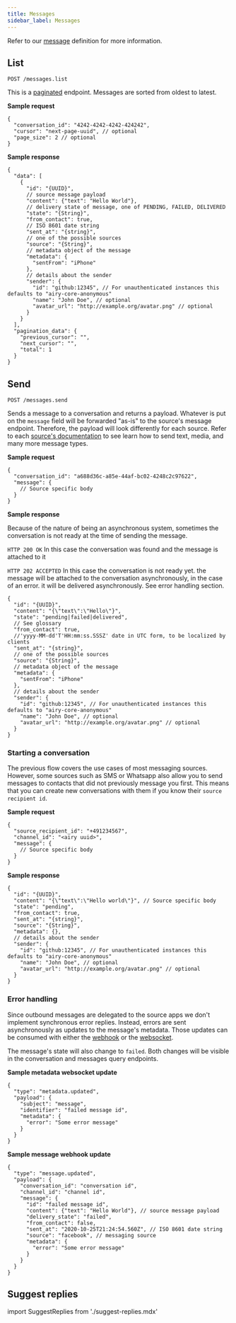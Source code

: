 ```yaml
---
title: Messages
sidebar_label: Messages
---
```


Refer to our [message](getting-started/glossary.md#message) definition for more
information.

## List

`POST /messages.list`

This is a [paginated](api/endpoints/introduction.md#pagination) endpoint. Messages
are sorted from oldest to latest.

**Sample request**

```json5
{
  "conversation_id": "4242-4242-4242-424242",
  "cursor": "next-page-uuid", // optional
  "page_size": 2 // optional
}
```

**Sample response**

```json5
{
  "data": [
    {
      "id": "{UUID}",
      // source message payload
      "content": {"text": "Hello World"},
      // delivery state of message, one of PENDING, FAILED, DELIVERED
      "state": "{String}",
      "from_contact": true,
      // ISO 8601 date string
      "sent_at": "{string}",
      // one of the possible sources
      "source": "{String}",
      // metadata object of the message
      "metadata": {
        "sentFrom": "iPhone"
      },
      // details about the sender
      "sender": {
        "id": "github:12345", // For unauthenticated instances this defaults to "airy-core-anonymous"
        "name": "John Doe", // optional
        "avatar_url": "http://example.org/avatar.png" // optional
      }
    }
  ],
  "pagination_data": {
    "previous_cursor": "",
    "next_cursor": "",
    "total": 1
  }
}
```

## Send

`POST /messages.send`

Sends a message to a conversation and returns a payload. Whatever is put on the
`message` field will be forwarded "as-is" to the source's message endpoint. Therefore,
the payload will look differently for each source. Refer to each [source's documentation](/sources/introduction)
to see learn how to send text, media, and many more message types.

**Sample request**

```json5
{
  "conversation_id": "a688d36c-a85e-44af-bc02-4248c2c97622",
  "message": {
    // Source specific body
  }
}
```

**Sample response**

Because of the nature of being an asynchronous system, sometimes the conversation is not ready at the time of sending
the message.

`HTTP 200 OK`
In this case the conversation was found and the message is attached to it

`HTTP 202 ACCEPTED`
In this case the conversation is not ready yet. the message will be attached to the conversation
asynchronously, in the case of an error. it will be delivered asynchronously. See error handling section.

```json5
{
  "id": "{UUID}",
  "content": "{\"text\":\"Hello\"}",
  "state": "pending|failed|delivered",
  // See glossary
  "from_contact": true,
  //'yyyy-MM-dd'T'HH:mm:ss.SSSZ' date in UTC form, to be localized by clients
  "sent_at": "{string}",
  // one of the possible sources
  "source": "{String}",
  // metadata object of the message
  "metadata": {
    "sentFrom": "iPhone"
  },
  // details about the sender
  "sender": {
    "id": "github:12345", // For unauthenticated instances this defaults to "airy-core-anonymous"
    "name": "John Doe", // optional
    "avatar_url": "http://example.org/avatar.png" // optional
  }
}
```

### Starting a conversation

The previous flow covers the use cases of most messaging sources. However, some sources such as SMS or Whatsapp also
allow you to send messages to contacts that did not previously message you first. This means that you can create new conversations with them if you know their `source recipient id`.

**Sample request**

```json5
{
  "source_recipient_id": "+491234567",
  "channel_id": "<airy uuid>",
  "message": {
    // Source specific body
  }
}
```

**Sample response**

```json5
{
  "id": "{UUID}",
  "content": "{\"text\":\"Hello world\"}", // Source specific body
  "state": "pending",
  "from_contact": true,
  "sent_at": "{string}",
  "source": "{String}",
  "metadata": {},
  // details about the sender
  "sender": {
    "id": "github:12345", // For unauthenticated instances this defaults to "airy-core-anonymous"
    "name": "John Doe", // optional
    "avatar_url": "http://example.org/avatar.png" // optional
  }
}
```

### Error handling

Since outbound messages are delegated to the source apps we don't implement synchronous error replies. Instead, errors are sent
asynchronously as updates to the message's metadata. Those updates can be consumed with either the [webhook](/api/webhook) or the [websocket](/api/websocket).

The message's state will also change to `failed`. Both changes will be visible in the conversation and messages query endpoints.

**Sample metadata websocket update**

```json5
{
  "type": "metadata.updated",
  "payload": {
    "subject": "message",
    "identifier": "failed message id",
    "metadata": {
      "error": "Some error message"
    }
  }
}
```

**Sample message webhook update**

```json5
{
  "type": "message.updated",
  "payload": {
    "conversation_id": "conversation id",
    "channel_id": "channel id",
    "message": {
      "id": "failed message id",
      "content": {"text": "Hello World"}, // source message payload
      "delivery_state": "failed",
      "from_contact": false,
      "sent_at": "2020-10-25T21:24:54.560Z", // ISO 8601 date string
      "source": "facebook", // messaging source
      "metadata": {
        "error": "Some error message"
      }
    }
  }
}
```

## Suggest replies

import SuggestReplies from './suggest-replies.mdx'

<SuggestReplies />
